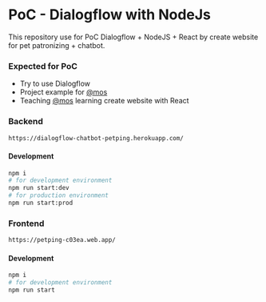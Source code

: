 # PoC - Dialogflow with NodeJs
This repository use for PoC Dialogflow + NodeJS + React by create website for pet patronizing + chatbot.

### Expected for PoC
- Try to use Dialogflow
- Project example for [@mos](https://github.com/6088144)
- Teaching [@mos](https://github.com/6088144) learning create website with React 

### Backend

```bash
https://dialogflow-chatbot-petping.herokuapp.com/
```

#### Development 
```bash
npm i
# for development environment
npm run start:dev
# for production environment
npm run start:prod

```

### Frontend
```bash
https://petping-c03ea.web.app/
```

#### Development 
```bash
npm i
# for development environment
npm run start
```